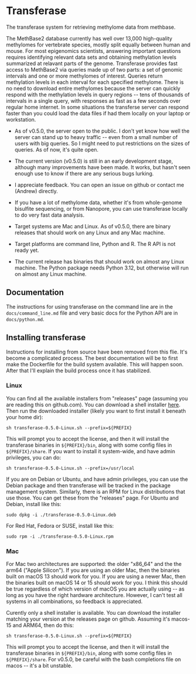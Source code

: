 # Transferase

The transferase system for retrieving methylome data from methbase.

The MethBase2 database currently has well over 13,000 high-quality methylomes
for vertebrate species, mostly split equally between human and mouse. For most
epigenomics scientists, answering important questions requires identifying
relevant data sets and obtaining methylation levels summarized at relavant
parts of the genome.  Transferase provides fast access to MethBase2 via
queries made up of two parts: a set of genomic intervals and one or more
methylomes of interest. Queries return methylation levels in each interval for
each specified methylome. There is no need to download entire methylomes
because the server can quickly respond with the methylation levels in query
regions -- tens of thousands of intervals in a single query, with responses as
fast as a few seconds over regular home internet.  In some situations the
transferse server can respond faster than you could load the data files if had
them locally on your laptop or workstation.

- As of v0.5.0, the server open to the public. I don't yet know how well the
  server can stand up to heavy traffic -- even from a small number of users
  with big queries. So I might need to put restrictions on the sizes of
  queries. As of now, it's quite open.

- The current version (v0.5.0) is still in an early development stage,
  although many improvements have been made. It works, but hasn't seen enough
  use to know if there are any serious bugs lurking.

- I appreciate feedback. You can open an issue on github or contact me
  (Andrew) directly.

- If you have a lot of methylome data, whether it's from whole-genome
  bisulfite sequencing, or from Nanopore, you can use transferase locally to
  do very fast data analysis.

- Target systems are Mac and Linux. As of v0.5.0, there are binary releases
  that should work on any Linux and any Mac machine.

- Target platforms are command line, Python and R. The R API is not ready yet.

- The current release has binaries that should work on almost any Linux
  machine. The Python package needs Python 3.12, but otherwise will run on
  almost any Linux machine.

## Documentation

The instructions for using transferase on the command line are in the
`docs/command_line.md` file and very basic docs for the Python API are in
`docs/python.md`.

## Installing transferase

Instructions for installing from source have been removed from this flie. It's
become a complicated process. The best documentation will be to first make the
Dockerfile for the build system available. This will happen soon. After that
I'll explain the build process once it has stabilized.

### Linux

You can find all the available installers from "releases" page (assuming you
are reading this on github.com).  You can download a shell installer
[here](https://github.com/andrewdavidsmith/transferase/releases/download/v0.5.0/transferase-0.5.0-Linux.sh).
Then run the downloaded installer (likely you want to first install it beneath
your home dir):

```console
sh transferase-0.5.0-Linux.sh --prefix=${PREFIX}
```

This will prompt you to accept the license, and then it will install the
transferase binaries in `${PREFIX}/bin`, along with some config files in
`${PREFIX}/share`. If you want to install it system-wide, and have admin
privileges, you can do:

```console
sh transferase-0.5.0-Linux.sh --prefix=/usr/local
```

If you are on Debian or Ubuntu, and have admin privileges, you can use the
Debian package and then transferase will be tracked in the package management
system. Similarly, there is an RPM for Linux distributions that use those. You
can get these from the "releases" page. For Ubuntu and Debian, install like
this:

```console
sudo dpkg -i ./transferase-0.5.0-Linux.deb
```

For Red Hat, Fedora or SUSE, install like this:

```console
sudo rpm -i ./transferase-0.5.0-Linux.rpm
```

### Mac

For Mac two architectures are supported: the older "x86_64" and the the arm64
("Apple Silicon"). If you are using an older Mac, then the binaries built on
macOS 13 should work for you. If you are using a newer Mac, then the binaries
built on macOS 14 or 15 should work for you. I think this should be true
regardless of which version of macOS you are actually using -- as long as you
have the right hardware architecture. However, I can't test all systems in all
combinations, so feedback is appreciated.

Curently only a shell installer is available. You can download the installer
matching your version at the releases page on github. Assuming it's macos-15
and ARM64, then do this:

```
sh transferase-0.5.0-Linux.sh --prefix=${PREFIX}
```

This will prompt you to accept the license, and then it will install the
transferase binaries in `${PREFIX}/bin`, along with some config files in
`${PREFIX}/share`. For v0.5.0, be careful with the bash completions file on
macos -- it's a bit unstable.
